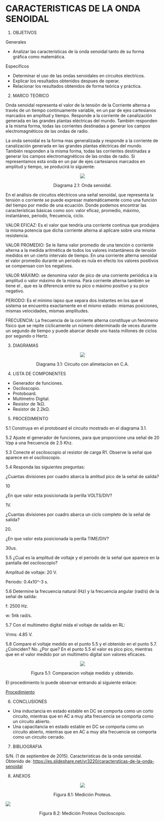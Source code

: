 # CARACTERISTICAS DE LA ONDA SENOIDAL

1. OBJETIVOS

Generales

* Analizar las características de la onda senoidal tanto de su forma gráfica como matemática. 

Especificos

* Determinar el uso de las ondas senoidales en circuitos electricos. 
* Explicar los resultados obtenidos despues de operar.
* Relacionar los resultados obtenidos de forma teórica y práctica.

2. MARCO TEÓRICO 

Onda senoidal representa el valor de la tensión de la Corriente alterna a través de un tiempo continuamente variable, en un par de ejes cartesianos marcados en amplitud y tiempo. Responde a la corriente de canalización generada en las grandes plantas eléctricas del mundo. También responden a la misma forma, todas las corrientes destinadas a generar los campos electromagnéticos de las ondas de radio. 

La onda senoidal es la forma mas generalizada y responde a la corriente de canalización generada en las grandes plantas eléctricas del mundo. También responden a la misma forma, todas las corrientes destinadas a generar los campos electromagnéticos de las ondas de radio. Si representamos esta onda en un par de ejes cartesianos marcados en amplitud y tiempo, se producirá lo siguiente: 

<p align="center">
  <img src="https://github.com/Dillanj2/Informe6/blob/main/Im%C3%A1genes/Onda%20senoidal.png">
</p>
<p align="center">
  Diagrama 2.1: Onda senoidal.
</p>

En el análisis de circuitos eléctricos una señal senoidal, que representa la tensión o corriente se puede expresar matemáticamente como una función del tiempo por medio de una ecuación. Donde podemos encontrar las características básicas como son: valor eficaz, promedio, máximo, instantáneo, periodo, frecuencia, ciclo.

VALOR EFICAZ: Es el valor que tendría una corriente continua que produjera la misma potencia que dicha corriente alterna al aplicare sobre una misma resistencia.

VALOR PROMEDIO: Se le llama valor promedio de una tención o corriente alterna a la medida aritmética de todos los valores instantáneos de tensión medidos en un cierto intervalo de tiempo. En una corriente alterna senoidal el valor promedio durante un periodo es nula en efecto los valores positivos se compensan con los negativos.

VALOR MÁXIMO: se denomina valor de pico de una corriente periódica a la amplitud o valor máximo de la misma. Para corriente alterna también se tiene el , que es la diferencia entre su pico o máximo positivo y su pico negativo.

PERIODO: Es el mínimo lapso que separa dos instantes en los que el sistema se encuentra exactamente en el mismo estado: mismas posiciones, mismas velocidades, mismas amplitudes.

FRECUENCIA: La frecuencia de la corriente alterna constituye un fenómeno físico que se repite cíclicamente un número determinado de veces durante un segundo de tiempo y puede abarcar desde uno hasta millones de ciclos por segundo o Hertz.

3. DIAGRAMAS

<p align="center">
  <img src="https://github.com/Dillanj2/Informe6/blob/main/Im%C3%A1genes/Circuito%20con%20alimetacion%20en%20CA.jpg">
</p>
<p align="center">
  Diagrama 3.1: Circuito con alimetacion en C.A.
</p>

4. LISTA DE COMPONENTES

* Generador de funciones.
* Osciloscopio.
* Protoboard.
* Multímetro Digital.
* Resistor de 1kΩ.
* Resistor de 2.2kΩ.

5. PROCEDIMIENTO

5.1 Construya en el protoboard el circuito mostrado en el diagrama 3.1.

5.2 Ajuste el generador de funciones, para que proporcione una señal de 20 Vpp a una frecuencia de 2.5 Khz.

5.3 Conecte el osciloscopio al resistor de carga R1. Observe la señal que aparece en el osciloscopio.

5.4 Responda las siguientes preguntas:

¿Cuantas divisiones por cuadro abarca la amlitud pico de la señal de salida?

10

¿En que valor esta posicionada la perilla VOLTS/DIV?

1V.

¿Cuantas divisiones por cuadro abarca un ciclo completo de la señal de salida?

20.

¿En que valor esta posicionada la perilla TIME/DIV?

30us.

5.5 ¿Cual es la amplitud de voltaje y el periodo de la señal que aparece en la pantalla del osciloscopio?

Amplitud de voltaje: 20 V.

Periodo: 0.4x10^-3 s.

5.6 Determine la frecuencia natural (Hz) y la frecuencia angular (rad/s) de la señal de salida:

f: 2500 Hz.

w: 5πk rad/s.

5.7 Con el multimetro digital mida el voltaje de salida en RL: 

Vrms: 4.85 V.

5.8 Compare el voltaje medido en el punto 5.5 y el obtenido en el punto 5.7. ¿Coinciden? No. ¿Por que? En el punto 5.5 el valor es pico pico, mientras que en el valor medido por un multimetro digital son valores eficaces.

<p align="center">
  <img src="https://github.com/Dillanj2/Informe6/blob/main/Im%C3%A1genes/Comparacion%20voltaje%20medido%20y%20obtenido.jpg">
</p>
<p align="center">
  Figura 5.1: Comparacion voltaje medido y obtenido.
</p>

El procedimiento lo puede observar entrando al siguiente enlace: 

<p><a href="https://github.com/Dillanj2/Informe5/blob/main/C%C3%B3digo%20fuente/Procedimiento%20Laboratorio%205.pdf">Procedimiento</a>

6. CONCLUSIONES

* Una inductancia en estado estable en DC se comporta como un corto circuito, mientras que en AC a muy alta frecuencia se comporta como un circuito abierto. 
* Una capacitancia en estado estable en DC se comporta como un circuito abierto, mientras que en AC a muy alta frecuencia se comporta como un circuito cerrado.

7. BIBLIOGRAFIA

S/N. (1 de septiembre de 2015). Caracteristicas de la onda senoidal. Obtenido de: https://es.slideshare.net/vr3220/caractersticas-de-la-onda-senoidal

8. ANEXOS

<p align="center">
  <img src="https://github.com/Dillanj2/Informe6/blob/main/Im%C3%A1genes/Circuito.png">
</p>
<p align="center">
  Figura 8.1: Medición Proteus.
</p

<p align="center">
  <img src="https://github.com/Dillanj2/Informe6/blob/main/Im%C3%A1genes/Osciloscopio.png">
</p>
<p align="center">
  Figura 8.2: Medición Proteus Osciloscopio.
</p


  
